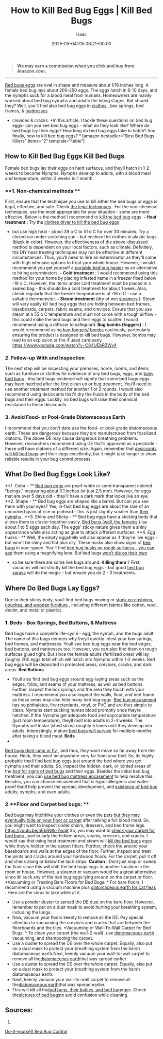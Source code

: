 ﻿---
author: Isaac
layout: post
title: How to Kill Bed Bug Eggs | Kill Bed Bugs
date: '2025-05-04T05:06:21+00:00'
categories:
- Bed Bugs
- Guide
tags: []
slug: /how-to-kill-bed-bug-eggs/
lastmod: 2025-05-07T12:21:27+03:00
---
> **We may earn a commission when you click and buy from Amazon.com.**
>

---
[Bed bugs eggs](https://pestpolicy.com/bed-bug-eggs/)
are oval in shape and measure about 1/16 inches long. A female bed bug lays about 200-250 eggs. The eggs hatch in 6-10 days, and the nymphs suck for a blood meal from humans.
Homeowners are mainly worried about bed bug nymphs and adults  the biting stages. But should they?
Well, you'll find also bed bug eggs in
[clothes](https://pestpolicy.com/can-bed-bugs-bite-through-clothing/)
, box springs, bed frames, &
[mattresses](https://pestpolicy.com/best-bed-bug-mattress-encasements/)
- crevices & cracks.
*In this article, I tackle these questions on bed bug eggs- can you see bed bug eggs - what do they look like? Where do bed bugs lay their eggs? How long do bed bug eggs take to hatch? And finally, how to kill bed bug eggs? *
[amazon bestseller="Best Bed Bugs Killers" items="2" template="table"]
## How to Kill Bed Bug Eggs  Kill Bed Bugs
Female bed bugs lay their eggs on hard surfaces, and theyll hatch in 1-2 weeks to become Nymphs. Nymphs develop to adults, with a blood meal and temperature, within 2 weeks to 1 month.
### **1. Non-chemical methods **
First, ensure that the technique you use to kill either the bed bugs or eggs is legal, effective, and safe. Check
[the legal techniques](https://www.epa.gov/bedbugs/stay-legal-and-safe-treating-bed-bugs)
.
For the non-chemical techniques, use the most appropriate for your situation - some are more effective. Below is the method I recommend to
[kill the bed bug](https://pestpolicy.com/does-baby-powder-kill-bed-bugs/)
eggs.
**- Heat treatment**
: Try the
[clothes dryer to kill the bed bug eggs](https://pestpolicy.com/does-dryer-kill-bed-bugs/)
- but use high heat - about 39
o
C to 51
o
C for over 30 minutes. Try a closed car under scotching sun - but enclose the clothes in plastic bags (black in color).
However, the effectiveness of the above-discussed method is dependent on your local factors, such as climate. Definitely, the DIY heat-treating techniques may not be effective in different circumstances.
Thus, you'll need to hire an exterminator as they'll come with high intensive options to treat your whole house. However, I would recommend you get yourself a
[portable bed bug heater](https://pestpolicy.com/best-bed-bug-heaters/)
as an alternative to hiring exterminators.
**- Cold treatment**
: I would recommend using this method for your home by placing infested items in a freezer fixed below -18
o
C.
However, the items under cold treatment must be placed in a sealed bag - this should be a cold treatment for about 1 week.
Also, check regularly that the freezer temperature is at -18
o
C - use a suitable thermometer.
**- Steam treatment**
(dry of wet
[steamers](https://pestpolicy.com/best-bed-bug-steamer/)
): Steam will very easily kill bed bug eggs that are hiding between bed frames, baseboards, carpets, fabric seams, and crevices.
Ensure that you use steam at a 55
o
C temperature and must not come with a tough airflow - this could make the bed bugs and their eggs to scatter. I would recommend using a diffuser to safeguard.
**Bug bombs (foggers)**
: I would recommend using
[bug foggers/ bombs](https://pestpolicy.com/best-fogger-for-fleas/)
cautiously, particularly ensuring the product is designed to kill bed bugs. However, bombs may lead to an explosion or fire if used carelessly.
https://www.youtube.com/watch?v=C84UEbRZWv4
### 2. Follow-up With and Inspection
The next step will be inspecting your premises, home, rooms, and items such as furniture or clothes for evidence of any bed bugs, eggs, and
[baby bed bugs](https://pestpolicy.com/baby-bed-bugs/)
.
Any bed bugs evidence will signify that some bed bugs eggs may have hatched after the first clean up or bug treatment. You'll need to use another treatment method for another 1 or 2 rounds.
I would also recommend using desiccants that'll dry the fluids in the body of the bed bugs and their eggs. Luckily, no bed bugs will raise their chemical resistance to these desiccants.
### 3. Avoid Food- or Pool-Grade Diatomaceous Earth
I recommend that you don't dare use the food- or pool-grade diatomaceous earth. These are dangerous because they are manufactured from fossilized diatoms.
The above DE may cause dangerous breathing problems. However, researchers recommend using DE that's approved as a pesticide - these will have diatoms of a different size.
Again, remember that
[desiccants will kill bed bugs](https://pestpolicy.com/do-ants-kill-bed-bugs/)
and their eggs excellently, but it might take longer to show reliable results in your bug control process.
## What Do Bed Bug Eggs Look Like?
**1. Color - **
[Bed bug eggs](https://pestpolicy.com/bed-bugs-vs-mites/)
are pearl-white or semi-transparent colored "beings," measuring about 0.1 inches (or just 2.5 mm).
However, for eggs that are over 5 days old - they'll have a dark mark that looks like an eye.
**2. Shape - **
Bed bug eggs are shaped like a barrel. But can you see them with your eyes?
Yes, in-fact bed bug eggs are about the size of an uncooked grain of rice or pinhead - this is just slightly smaller than
[their nymphs](https://pestpolicy.com/baby-bed-bugs/)
.
**3. Shiny and Sticky - **
Bed bug eggs have a sticking body that allows them to cluster together easily.
[Bed bugs (well, the females](https://pestpolicy.com/bed-bug-bites-vs-mosquito-bites/)
) lay about 1 to 5 eggs each day.
The eggs' sticky nature gives them a shiny appearance while also acting as glue to attack different surfaces.
**4. Egg husks - **
Well, the empty eggshells will also appear as if they're live eggs - but won't be shiny and flat plus dry. These husks also show signs of
[bed bugs](https://pestpolicy.com/what-causes-bed-bugs/)
in your space.
You'll find
[bed bug husks on rough surfaces - you can see](https://pestpolicy.com/can-you-see-bed-bugs/)
them using a magnifying lens. But bed bugs
[won't die on their own](https://entomologytoday.org/2016/11/17/which-insecticide-spray-should-you-use-for-bed-bug-eggs/)
- so be sure there are some live bugs around.
**Killing them**
? First, vacuums will not strictly kill the bed bug eggs - but good
[bed bug sprays](https://pestpolicy.com/best-bed-bug-spray/)
will do the magic - but ensure you do 2 - 3 treatments.
## Where Do Bed Bugs Lay Eggs?
Due to their sticky body, youll find bed bugs moving or
[stuck on cushions, couches, and wooden furniture](https://www.epa.gov/bedbugs/how-find-bed-bugs)
, including different fabrics like cotton, wool, denim, and metal or plastics.
### 1. Beds - Box Springs, Bed Buttons, & Mattress
Bed bugs have a complete life-cycle - egg, the nymph, and the bugs adult. The name of this bugs denotes why theyll quickly infest your box springs, bed frames, and mattresses.
Youll see bed bug eggs near the bed edges, bed buttons, and mattresses too. However, you can also find them on rough surfaces glued tight.
But since the female adults (fertilized ones) will lay roughly 200 eggs total  which will hatch into Nymphs within 1-2 weeks. Bed bug eggs will be deposited in protected areas, crevices, cracks, and dark areas.
**Bed Buttons**
- Youll also find bed bug eggs around egg-laying areas such as the edges, folds, and seams of your mattress, as well as bed buttons. Further, inspect the box springs and the area they touch with your mattress.
I recommend you also inspect the walls, floor, and bed frame as these areas may also hide many bed bug eggs.
[Bed bug encasement](https://pestpolicy.com/dead-bed-bugs/)
has no phthalates, fire retardants, vinyl, or PVC  and are thus simple to clean.
Nymphs start sucking human blood promptly once theyre hatched. If the Nymphs get adequate food and appropriate temperature (just room temperature), theyll molt into adults in 2-4 weeks.
The Nymphs will Instar (shed skins) roughly 5 times until they develop into adults. Interestingly, mature
[bed bugs will survive](https://pestpolicy.com/can-bed-bugs-survive-in-water/)
for multiple months after taking a blood meal.
**Beds**
-
[Bed bugs dont jump or fly](https://pestpolicy.com/do-bed-bugs-jump/)
, and thus, they wont move so far away from the house. Heck, they wont be anywhere very far from your bed.
So, its highly probable thatll
[find bed bug](https://pestpolicy.com/does-diatomaceous-earth-kill-bed-bugs/)
eggs just around the bed where you get nymphs and their adults. So, inspect the hidden, dark, or jointed areas of the
[bed for signs of bed bugs](https://pestpolicy.com/what-does-bed-bug-poop-look-like/)
and their eggs.
Besides the initial bed bug treatment, you can
[use bed bug mattress encasement](https://pestpolicy.com/best-bed-bug-mattress-encasements/)
to help resolve this. Besides, you can choose encasement that is hypo-allergenic and water-proof thatll help prevent the spread, development, and
[existence of bed bug](https://pestpolicy.com/does-rubbing-alcohol-kill-bed-bugs/)
adults, nymphs, and even adults.
### 2.**Floor and Carpet bed bugs: **
Bed bugs may hitchhike your clothes or even the pets
[ but they may eventually hide on your floor or carpet](https://pestpolicy.com/pictures-of-bed-bug-bites/)
after talking a full blood meal. So, you might want to inspect under chairs, dressers, and bed frame legs.
https://youtu.be/nEbBWk-Zwq8
So, you may want to
[check your carpet for bed bugs](https://pestpolicy.com/can-bed-bugs-live-in-carpet/)
, particularly the hidden areas, seams, crevices, and cracks. I would say that using heat treatment and steam will
[kill the bed bugs](https://pestpolicy.com/does-vinegar-kill-bed-bugs/)
eggs while theyre hidden in the carpet fibers.
Further, check the around your baseboards and walls at the edges of the floor. Further, inspect and treat the joints and cracks around your hardwood floors. For the carpet, pull it off and check along or below the tack strips.
**Caution**
: Dont just mop or sweep the floor since this will shift the bed bugs eggs to another location in the room or house.
However, a steamer or vacuum would be a great alternative since itll suck any of the bed bug eggs lying around on the carpet or floor.
*Vacuuming or Treating Bare Floors for Bed Bugs: *
For bare floors, I recommend using a vacuum machine plus
[diatomaceous earth for cat fleas](https://pestpolicy.com/diatomaceous-earth-for-fleas-on-cats/)
. Here are the steps to take while at it.
- Use a powder duster to spread the DE dust on the bare floor. However, remember to put on a dust mask to avoid hurting your breathing system, including the lungs.
- Now, vacuum your floors keenly to remove all the DE. Pay special attention to vacuuming the crevices and cracks that are between the floorboards and the tiles.
*Vacuuming or Wall-To-Wall Carpet for Bed Bugs: *
To clean your carpet (the wall-2-wall), use
[diatomaceous earth](https://pestpolicy.com/diatomaceous-earth-for-fleas-on-dogs/)
, vacuuming, and shampooing the carpet.
- Use a duster to spread the DE over the whole carpet. Equally, also put on a dust mask to protect your breathing system from the harsh diatomaceous earth.Next, keenly vacuum your wall-to-wall carpet to remove all the[diatomaceous earth](https://pestpolicy.com/diatomaceous-earth/)that was spread earlier.
- Use a duster to spread the DE over the whole carpet. Equally, also put on a dust mask to protect your breathing system from the harsh diatomaceous earth.
- Next, keenly vacuum your wall-to-wall carpet to remove all the[diatomaceous earth](https://pestpolicy.com/diatomaceous-earth/)that was spread earlier.
- This will kill all the[bed bugs, their babies, and bed bug](https://pestpolicy.com/tea-tree-oil-for-bed-bugs/)eggs. Check the[pictures of bed bugs](https://pestpolicy.com/pictures-of-bed-bugs/)to avoid confusion while cleaning.
## Sources:
1.
[Do-it-yourself Bed Bug Control](https://www.epa.gov/bedbugs/do-it-yourself-bed-bug-control)